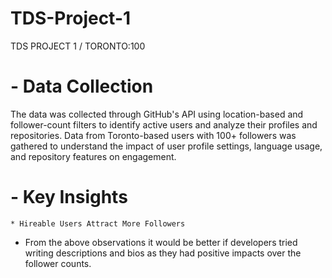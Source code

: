 # TDS-Project-1
TDS PROJECT 1 / TORONTO:100
# - Data Collection
The data was collected through GitHub's API using location-based and follower-count filters to identify active users and analyze their profiles and repositories. Data from Toronto-based users with 100+ followers was gathered to understand the impact of user profile settings, language usage, and repository features on engagement.
# - Key Insights
    * Hireable Users Attract More Followers
- From the above observations it would be better if developers tried writing descriptions and bios as they had positive impacts over the follower counts.
  
